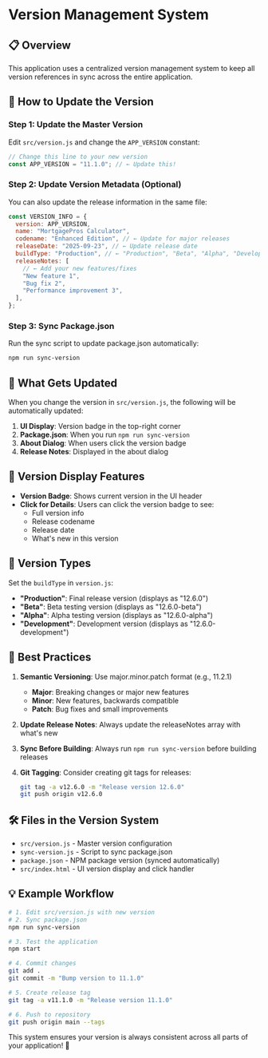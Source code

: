 # Version Management System

## 📋 Overview

This application uses a centralized version management system to keep all version references in sync across the entire application.

## 🎯 How to Update the Version

### Step 1: Update the Master Version

Edit `src/version.js` and change the `APP_VERSION` constant:

```javascript
// Change this line to your new version
const APP_VERSION = "11.1.0"; // ← Update this!
```

### Step 2: Update Version Metadata (Optional)

You can also update the release information in the same file:

```javascript
const VERSION_INFO = {
  version: APP_VERSION,
  name: "MortgagePros Calculator",
  codename: "Enhanced Edition", // ← Update for major releases
  releaseDate: "2025-09-23", // ← Update release date
  buildType: "Production", // ← "Production", "Beta", "Alpha", "Development"
  releaseNotes: [
    // ← Add your new features/fixes
    "New feature 1",
    "Bug fix 2",
    "Performance improvement 3",
  ],
};
```

### Step 3: Sync Package.json

Run the sync script to update package.json automatically:

```bash
npm run sync-version
```

## 🔄 What Gets Updated

When you change the version in `src/version.js`, the following will be automatically updated:

1. **UI Display**: Version badge in the top-right corner
2. **Package.json**: When you run `npm run sync-version`
3. **About Dialog**: When users click the version badge
4. **Release Notes**: Displayed in the about dialog

## 📱 Version Display Features

- **Version Badge**: Shows current version in the UI header
- **Click for Details**: Users can click the version badge to see:
  - Full version info
  - Release codename
  - Release date
  - What's new in this version

## 🚀 Version Types

Set the `buildType` in `version.js`:

- **"Production"**: Final release version (displays as "12.6.0")
- **"Beta"**: Beta testing version (displays as "12.6.0-beta")
- **"Alpha"**: Alpha testing version (displays as "12.6.0-alpha")
- **"Development"**: Development version (displays as "12.6.0-development")

## 📝 Best Practices

1. **Semantic Versioning**: Use major.minor.patch format (e.g., 11.2.1)

   - **Major**: Breaking changes or major new features
   - **Minor**: New features, backwards compatible
   - **Patch**: Bug fixes and small improvements

2. **Update Release Notes**: Always update the releaseNotes array with what's new

3. **Sync Before Building**: Always run `npm run sync-version` before building releases

4. **Git Tagging**: Consider creating git tags for releases:
   ```bash
   git tag -a v12.6.0 -m "Release version 12.6.0"
   git push origin v12.6.0
   ```

## 🛠️ Files in the Version System

- `src/version.js` - Master version configuration
- `sync-version.js` - Script to sync package.json
- `package.json` - NPM package version (synced automatically)
- `src/index.html` - UI version display and click handler

## 💡 Example Workflow

```bash
# 1. Edit src/version.js with new version
# 2. Sync package.json
npm run sync-version

# 3. Test the application
npm start

# 4. Commit changes
git add .
git commit -m "Bump version to 11.1.0"

# 5. Create release tag
git tag -a v11.1.0 -m "Release version 11.1.0"

# 6. Push to repository
git push origin main --tags
```

This system ensures your version is always consistent across all parts of your application! 🎉
